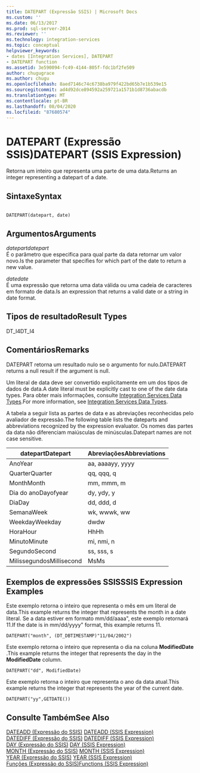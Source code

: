 ```yaml
---
title: DATEPART (Expressão SSIS) | Microsoft Docs
ms.custom: ''
ms.date: 06/13/2017
ms.prod: sql-server-2014
ms.reviewer: ''
ms.technology: integration-services
ms.topic: conceptual
helpviewer_keywords:
- dates [Integration Services], DATEPART
- DATEPART function
ms.assetid: 3e590094-fc49-4144-805f-fdc1bf2fe509
author: chugugrace
ms.author: chugu
ms.openlocfilehash: 8aed7146c74c6738ba979f422bd65b7e1b539e15
ms.sourcegitcommit: ad4d92dce894592a259721a1571b1d8736abacdb
ms.translationtype: MT
ms.contentlocale: pt-BR
ms.lasthandoff: 08/04/2020
ms.locfileid: "87680574"
---
```

# <a name="datepart-ssis-expression"></a><span data-ttu-id="4790a-102">DATEPART (Expressão SSIS)</span><span class="sxs-lookup"><span data-stu-id="4790a-102">DATEPART (SSIS Expression)</span></span>
  <span data-ttu-id="4790a-103">Retorna um inteiro que representa uma parte de uma data.</span><span class="sxs-lookup"><span data-stu-id="4790a-103">Returns an integer representing a datepart of a date.</span></span>  
  
## <a name="syntax"></a><span data-ttu-id="4790a-104">Sintaxe</span><span class="sxs-lookup"><span data-stu-id="4790a-104">Syntax</span></span>  
  
```  
  
DATEPART(datepart, date)  
```  
  
## <a name="arguments"></a><span data-ttu-id="4790a-105">Argumentos</span><span class="sxs-lookup"><span data-stu-id="4790a-105">Arguments</span></span>  
 <span data-ttu-id="4790a-106">*datepart*</span><span class="sxs-lookup"><span data-stu-id="4790a-106">*datepart*</span></span>  
 <span data-ttu-id="4790a-107">É o parâmetro que especifica para qual parte da data retornar um valor novo.</span><span class="sxs-lookup"><span data-stu-id="4790a-107">Is the parameter that specifies for which part of the date to return a new value.</span></span>  
  
 <span data-ttu-id="4790a-108">*date*</span><span class="sxs-lookup"><span data-stu-id="4790a-108">*date*</span></span>  
 <span data-ttu-id="4790a-109">É uma expressão que retorna uma data válida ou uma cadeia de caracteres em formato de data.</span><span class="sxs-lookup"><span data-stu-id="4790a-109">Is an expression that returns a valid date or a string in date format.</span></span>  
  
## <a name="result-types"></a><span data-ttu-id="4790a-110">Tipos de resultado</span><span class="sxs-lookup"><span data-stu-id="4790a-110">Result Types</span></span>  
 <span data-ttu-id="4790a-111">DT_I4</span><span class="sxs-lookup"><span data-stu-id="4790a-111">DT_I4</span></span>  
  
## <a name="remarks"></a><span data-ttu-id="4790a-112">Comentários</span><span class="sxs-lookup"><span data-stu-id="4790a-112">Remarks</span></span>  
 <span data-ttu-id="4790a-113">DATEPART retorna um resultado nulo se o argumento for nulo.</span><span class="sxs-lookup"><span data-stu-id="4790a-113">DATEPART returns a null result if the argument is null.</span></span>  
  
 <span data-ttu-id="4790a-114">Um literal de data deve ser convertido explicitamente em um dos tipos de dados de data.</span><span class="sxs-lookup"><span data-stu-id="4790a-114">A date literal must be explicitly cast to one of the date data types.</span></span> <span data-ttu-id="4790a-115">Para obter mais informações, consulte [Integration Services Data Types](../data-flow/integration-services-data-types.md).</span><span class="sxs-lookup"><span data-stu-id="4790a-115">For more information, see [Integration Services Data Types](../data-flow/integration-services-data-types.md).</span></span>  
  
 <span data-ttu-id="4790a-116">A tabela a seguir lista as partes de data e as abreviações reconhecidas pelo avaliador de expressão.</span><span class="sxs-lookup"><span data-stu-id="4790a-116">The following table lists the dateparts and abbreviations recognized by the expression evaluator.</span></span> <span data-ttu-id="4790a-117">Os nomes das partes da data não diferenciam maiúsculas de minúsculas.</span><span class="sxs-lookup"><span data-stu-id="4790a-117">Datepart names are not case sensitive.</span></span>  
  
|<span data-ttu-id="4790a-118">datepart</span><span class="sxs-lookup"><span data-stu-id="4790a-118">Datepart</span></span>|<span data-ttu-id="4790a-119">Abreviações</span><span class="sxs-lookup"><span data-stu-id="4790a-119">Abbreviations</span></span>|  
|--------------|-------------------|  
|<span data-ttu-id="4790a-120">Ano</span><span class="sxs-lookup"><span data-stu-id="4790a-120">Year</span></span>|<span data-ttu-id="4790a-121">aa, aaaa</span><span class="sxs-lookup"><span data-stu-id="4790a-121">yy, yyyy</span></span>|  
|<span data-ttu-id="4790a-122">Quarter</span><span class="sxs-lookup"><span data-stu-id="4790a-122">Quarter</span></span>|<span data-ttu-id="4790a-123">qq, q</span><span class="sxs-lookup"><span data-stu-id="4790a-123">qq, q</span></span>|  
|<span data-ttu-id="4790a-124">Month</span><span class="sxs-lookup"><span data-stu-id="4790a-124">Month</span></span>|<span data-ttu-id="4790a-125">mm, m</span><span class="sxs-lookup"><span data-stu-id="4790a-125">mm, m</span></span>|  
|<span data-ttu-id="4790a-126">Dia do ano</span><span class="sxs-lookup"><span data-stu-id="4790a-126">Dayofyear</span></span>|<span data-ttu-id="4790a-127">dy, y</span><span class="sxs-lookup"><span data-stu-id="4790a-127">dy, y</span></span>|  
|<span data-ttu-id="4790a-128">Dia</span><span class="sxs-lookup"><span data-stu-id="4790a-128">Day</span></span>|<span data-ttu-id="4790a-129">dd, d</span><span class="sxs-lookup"><span data-stu-id="4790a-129">dd, d</span></span>|  
|<span data-ttu-id="4790a-130">Semana</span><span class="sxs-lookup"><span data-stu-id="4790a-130">Week</span></span>|<span data-ttu-id="4790a-131">wk, ww</span><span class="sxs-lookup"><span data-stu-id="4790a-131">wk, ww</span></span>|  
|<span data-ttu-id="4790a-132">Weekday</span><span class="sxs-lookup"><span data-stu-id="4790a-132">Weekday</span></span>|<span data-ttu-id="4790a-133">dw</span><span class="sxs-lookup"><span data-stu-id="4790a-133">dw</span></span>|  
|<span data-ttu-id="4790a-134">Hora</span><span class="sxs-lookup"><span data-stu-id="4790a-134">Hour</span></span>|<span data-ttu-id="4790a-135">Hh</span><span class="sxs-lookup"><span data-stu-id="4790a-135">Hh</span></span>|  
|<span data-ttu-id="4790a-136">Minuto</span><span class="sxs-lookup"><span data-stu-id="4790a-136">Minute</span></span>|<span data-ttu-id="4790a-137">mi, n</span><span class="sxs-lookup"><span data-stu-id="4790a-137">mi, n</span></span>|  
|<span data-ttu-id="4790a-138">Segundo</span><span class="sxs-lookup"><span data-stu-id="4790a-138">Second</span></span>|<span data-ttu-id="4790a-139">ss, s</span><span class="sxs-lookup"><span data-stu-id="4790a-139">ss, s</span></span>|  
|<span data-ttu-id="4790a-140">Milissegundos</span><span class="sxs-lookup"><span data-stu-id="4790a-140">Millisecond</span></span>|<span data-ttu-id="4790a-141">Ms</span><span class="sxs-lookup"><span data-stu-id="4790a-141">Ms</span></span>|  
  
## <a name="ssis-expression-examples"></a><span data-ttu-id="4790a-142">Exemplos de expressões SSIS</span><span class="sxs-lookup"><span data-stu-id="4790a-142">SSIS Expression Examples</span></span>  
 <span data-ttu-id="4790a-143">Este exemplo retorna o inteiro que representa o mês em um literal de data.</span><span class="sxs-lookup"><span data-stu-id="4790a-143">This example returns the integer that represents the month in a date literal.</span></span> <span data-ttu-id="4790a-144">Se a data estiver em formato mm/dd/aaaa", este exemplo retornará 11.</span><span class="sxs-lookup"><span data-stu-id="4790a-144">If the date is in mm/dd/yyyy" format, this example returns 11.</span></span>  
  
```  
DATEPART("month", (DT_DBTIMESTAMP)"11/04/2002")  
```  
  
 <span data-ttu-id="4790a-145">Este exemplo retorna o inteiro que representa o dia na coluna **ModifiedDate** .</span><span class="sxs-lookup"><span data-stu-id="4790a-145">This example returns the integer that represents the day in the **ModifiedDate** column.</span></span>  
  
```  
DATEPART("dd", ModifiedDate)  
```  
  
 <span data-ttu-id="4790a-146">Este exemplo retorna o inteiro que representa o ano da data atual.</span><span class="sxs-lookup"><span data-stu-id="4790a-146">This example returns the integer that represents the year of the current date.</span></span>  
  
```  
DATEPART("yy",GETDATE())  
```  
  
## <a name="see-also"></a><span data-ttu-id="4790a-147">Consulte Também</span><span class="sxs-lookup"><span data-stu-id="4790a-147">See Also</span></span>  
 <span data-ttu-id="4790a-148">[DATEADD &#40;Expressão do SSIS&#41;](dateadd-ssis-expression.md) </span><span class="sxs-lookup"><span data-stu-id="4790a-148">[DATEADD &#40;SSIS Expression&#41;](dateadd-ssis-expression.md) </span></span>  
 <span data-ttu-id="4790a-149">[DATEDIFF &#40;Expressão do SSIS&#41;](datediff-ssis-expression.md) </span><span class="sxs-lookup"><span data-stu-id="4790a-149">[DATEDIFF &#40;SSIS Expression&#41;](datediff-ssis-expression.md) </span></span>  
 <span data-ttu-id="4790a-150">[DAY &#40;Expressão do SSIS&#41;](day-ssis-expression.md) </span><span class="sxs-lookup"><span data-stu-id="4790a-150">[DAY &#40;SSIS Expression&#41;](day-ssis-expression.md) </span></span>  
 <span data-ttu-id="4790a-151">[MONTH &#40;Expressão do SSIS&#41;](month-ssis-expression.md) </span><span class="sxs-lookup"><span data-stu-id="4790a-151">[MONTH &#40;SSIS Expression&#41;](month-ssis-expression.md) </span></span>  
 <span data-ttu-id="4790a-152">[YEAR &#40;Expressão do SSIS&#41;](year-ssis-expression.md) </span><span class="sxs-lookup"><span data-stu-id="4790a-152">[YEAR &#40;SSIS Expression&#41;](year-ssis-expression.md) </span></span>  
 [<span data-ttu-id="4790a-153">Funções &#40;Expressão do SSIS&#41;</span><span class="sxs-lookup"><span data-stu-id="4790a-153">Functions &#40;SSIS Expression&#41;</span></span>](functions-ssis-expression.md)  
  
  
